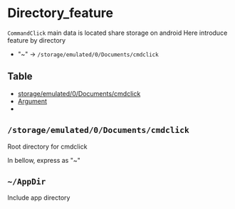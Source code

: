 # Directory_feature

`CommandClick` main data is located share storage on android
Here introduce feature by directory 

- "~" -> `/storage/emulated/0/Documents/cmdclick`


Table
-----------------
* [storage/emulated/0/Documents/cmdclick](#storage/emulated/0/documents/cmdclick)
* [Argument](#argument)
* 

## `/storage/emulated/0/Documents/cmdclick`

Root directory for cmdclick

In bellow, express as "~"


## `~/AppDir`

Include app directory



